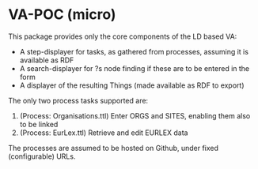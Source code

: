 # VA-POC (micro)

This package provides only the core components of the LD based VA:

- A step-displayer for tasks, as gathered from processes, assuming it is available as RDF
- A search-displayer for ?s node finding if these are to be entered in the form
- A displayer of the resulting Things (made available as RDF to export)

The only two process tasks supported are:

1. (Process: Organisations.ttl) Enter ORGS and SITES, enabling them also to be linked
2. (Process: EurLex.ttl) Retrieve and edit EURLEX data

The processes are assumed to be hosted on Github, under fixed (configurable) URLs.
